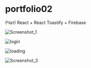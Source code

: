 # portfolio02
(Чат)   React + React Toastify + Firebase

![Screenshot_1](https://github.com/user-attachments/assets/9e924c48-9850-4573-8dca-76efe206fe11)


![login](https://github.com/user-attachments/assets/c40883a5-a091-4041-8949-5b2572ed07bc)

![loading](https://github.com/user-attachments/assets/6fd9f981-8153-4bd9-8712-1c9052b524b0)


![Screenshot_3](https://github.com/user-attachments/assets/f84897c1-a04c-4bb1-89c3-747b3e1eb203)



